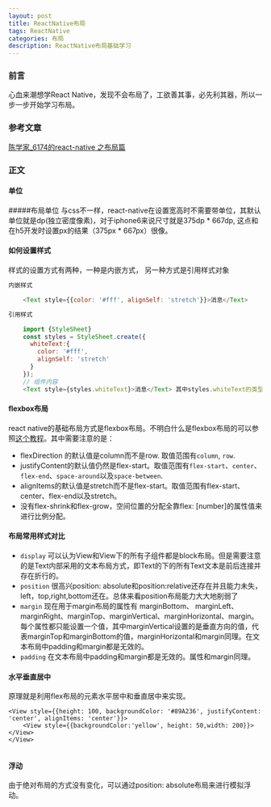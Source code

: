 ```yaml
---
layout: post
title: ReactNative布局
tags: ReactNative
categories: 布局
description: ReactNative布局基础学习
---
```


### 前言
  心血来潮想学React Native，发现不会布局了，工欲善其事，必先利其器，所以一步一步开始学习布局。
###  参考文章
[陈学家_6174的react-native 之布局篇](https://segmentfault.com/a/1190000002658374)

### 正文

#### 单位
#####布局单位 
与css不一样，react-native在设置宽高时不需要带单位，其默认单位就是dp(独立密度像素)，对于iphone6来说尺寸就是375dp * 667dp, 这点和在h5开发时设置px的结果（375px * 667px）很像。

#### 如何设置样式
样式的设置方式有两种，一种是内嵌方式， 另一种方式是引用样式对象

```javascript
内嵌样式

	<Text style={{color: '#fff', alignSelf: 'stretch'}}>消息</Text>

引用样式

	import {StyleSheet} 
	const styles = StyleSheet.create({
	  whiteText:{
	    color: '#fff',
	    alignSelf: 'stretch'
	  }
	});
	// 组件内容
	<Text style={styles.whiteText}>消息</Text> 其中styles.whiteText的类型可以是数组也可以是对象。
```

#### flexbox布局
react native的基础布局方式是flexbox布局。不明白什么是flexbox布局的可以参照[这个教程](https://css-tricks.com/snippets/css/a-guide-to-flexbox/)。其中需要注意的是：

- flexDirection 的默认值是column而不是row. 取值范围有`column`, `row`.
- justifyContent的默认值仍然是flex-start。取值范围有`flex-start`、`center`、`flex-end`、`space-around`以及`space-between`.
- alignItems的默认值是stretch而不是flex-start。取值范围有flex-start、center、flex-end以及stretch。
- 没有flex-shrink和flex-grow，空间位置的分配全靠flex: [number]的属性值来进行比例分配。

#### 布局常用样式对比
- `display` 可以认为View和View下的所有子组件都是block布局。但是需要注意的是Text内部采用的文本布局方式，即Text的下的所有Text文本是前后连接并存在折行的。
- `position` 很高兴position: absolute和position:relative还存在并且能力未失，left，top,right,bottom还在。总体来看position布局能力大大地削弱了
- `margin`  现在用于margin布局的属性有 marginBottom、 marginLeft、 marginRight、marginTop、marginVertical、marginHorizontal、margin。每个属性都只能设置一个值，其中marginVertical设置的是垂直方向的值，代表marginTop和marginBottom的值，marginHorizontal和margin同理。在文本布局中padding和margin都是无效的。
- `padding` 在文本布局中padding和margin都是无效的。属性和margin同理。
  
#### 水平垂直居中
原理就是利用flex布局的元素水平居中和垂直居中来实现。

```
<View style={{height: 100, backgroundColor: '#89A236', justifyContent: 'center', alignItems: 'center'}}>
    <View style={{backgroundColor:'yellow', height: 50,width: 200}}></View>
</View>
		
```  
#### 浮动
由于绝对布局的方式没有变化，可以通过position: absolute布局来进行模拟浮动。

